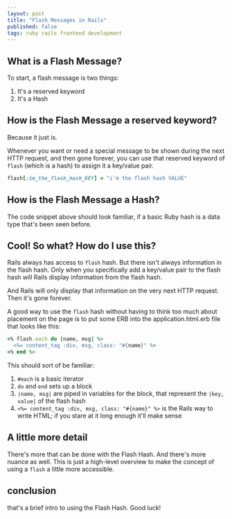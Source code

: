 ```yaml
---
layout: post
title: "Flash Messages in Rails"
published: false
tags: ruby rails frontend development
---
```


## What is a Flash Message?

To start, a flash message is two things:

1. It's a reserved keyword
2. It's a Hash

## How is the Flash Message a reserved keyword?

Because it just is.

Whenever you want or need a special message to be shown during the next HTTP request, and then gone forever, you can use that reserved keyword of `flash` (which is a hash) to assign it a key/value pair.

```ruby
flash[:im_the_flash_hash_KEY] = "i'm the flash hash VALUE"
```

## How is the Flash Message a Hash?

The code snippet above should look familiar, if a basic Ruby hash is a data type that's been seen before.

## Cool! So what? How do I use this?

Rails always has access to `flash` hash. But there isn't always information in the flash hash. Only when you specifically add a key/value pair to the flash hash will Rails display information from the flash hash.

And Rails will only display that information on the very next HTTP request. Then it's gone forever.

A good way to use the `flash` hash without having to think too much about placement on the page is to put some ERB into the application.html.erb file that looks like this:

```ruby
<% flash.each do |name, msg| %>
  <%= content_tag :div, msg, class: "#{name}" %>
<% end %>
```

This should sort of be familiar:

1. `#each` is a basic iterator
2. `do` and `end` sets up a block
3. `|name, msg|` are piped in variables for the block, that represent the `|key, value|` of the flash hash
4. `<%= content_tag :div, msg, class: "#{name}" %>` is the Rails way to write HTML; if you stare at it long enough it'll make sense


## A little more detail

There's more that can be done with the Flash Hash. And there's more nuance as well. This is just a high-level overview to make the concept of using a `flash` a little more accessible.

## conclusion

that's a brief intro to using the Flash Hash. Good luck!
